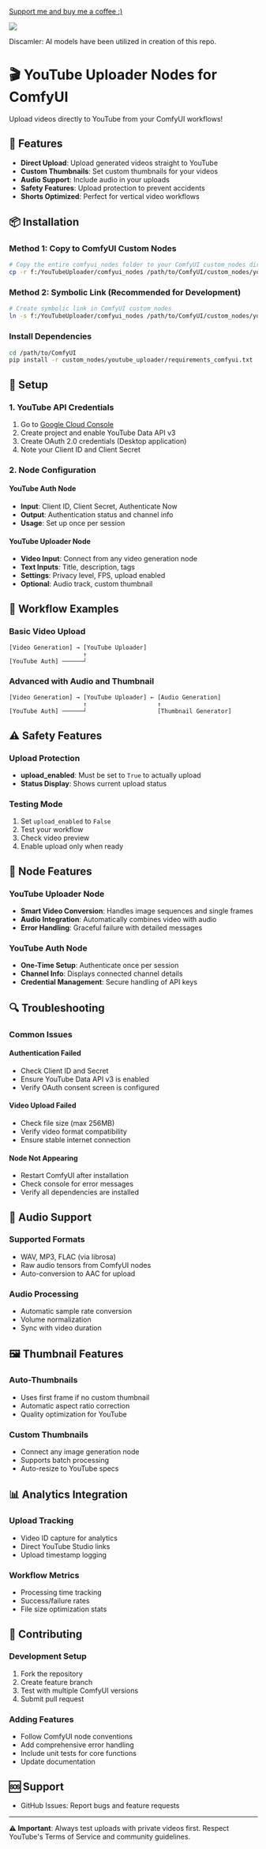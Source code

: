 [Support me and buy me a coffee :)](coff.ee/chao.k)

<a href="https://www.buymeacoffee.com/chao.k"><img src="https://img.buymeacoffee.com/button-api/?text=Buy me a coffee&emoji=&slug=chao.k&button_colour=FFDD00&font_colour=000000&font_family=Lato&outline_colour=000000&coffee_colour=ffffff" /></a>

Discamler: AI models have been utilized in creation of this repo.

# 🎬 YouTube Uploader Nodes for ComfyUI

Upload videos directly to YouTube from your ComfyUI workflows!

## 🚀 Features

- **Direct Upload**: Upload generated videos straight to YouTube
- **Custom Thumbnails**: Set custom thumbnails for your videos
- **Audio Support**: Include audio in your uploads
- **Safety Features**: Upload protection to prevent accidents
- **Shorts Optimized**: Perfect for vertical video workflows

## 📦 Installation

### Method 1: Copy to ComfyUI Custom Nodes

```bash
# Copy the entire comfyui_nodes folder to your ComfyUI custom_nodes directory
cp -r f:/YouTubeUploader/comfyui_nodes /path/to/ComfyUI/custom_nodes/youtube_uploader
```

### Method 2: Symbolic Link (Recommended for Development)

```bash
# Create symbolic link in ComfyUI custom_nodes
ln -s f:/YouTubeUploader/comfyui_nodes /path/to/ComfyUI/custom_nodes/youtube_uploader
```

### Install Dependencies

```bash
cd /path/to/ComfyUI
pip install -r custom_nodes/youtube_uploader/requirements_comfyui.txt
```

## 🔧 Setup

### 1. YouTube API Credentials

1. Go to [Google Cloud Console](https://console.cloud.google.com/)
2. Create project and enable YouTube Data API v3
3. Create OAuth 2.0 credentials (Desktop application)
4. Note your Client ID and Client Secret

### 2. Node Configuration

#### YouTube Auth Node
- **Input**: Client ID, Client Secret, Authenticate Now
- **Output**: Authentication status and channel info
- **Usage**: Set up once per session

#### YouTube Uploader Node
- **Video Input**: Connect from any video generation node
- **Text Inputs**: Title, description, tags
- **Settings**: Privacy level, FPS, upload enabled
- **Optional**: Audio track, custom thumbnail

## 🎯 Workflow Examples

### Basic Video Upload
```
[Video Generation] → [YouTube Uploader] 
                     ↑
[YouTube Auth] ──────┘
```

### Advanced with Audio and Thumbnail
```
[Video Generation] → [YouTube Uploader] ← [Audio Generation]
                     ↑                    ↑
[YouTube Auth] ──────┘                    [Thumbnail Generator]
```

## ⚠️ Safety Features

### Upload Protection
- **upload_enabled**: Must be set to `True` to actually upload
- **Status Display**: Shows current upload status

### Testing Mode
1. Set `upload_enabled` to `False`
2. Test your workflow
3. Check video preview
4. Enable upload only when ready

## 🎨 Node Features

### YouTube Uploader Node
- **Smart Video Conversion**: Handles image sequences and single frames
- **Audio Integration**: Automatically combines video with audio
- **Error Handling**: Graceful failure with detailed messages

### YouTube Auth Node
- **One-Time Setup**: Authenticate once per session
- **Channel Info**: Displays connected channel details
- **Credential Management**: Secure handling of API keys

## 🔍 Troubleshooting

### Common Issues

#### Authentication Failed
- Check Client ID and Secret
- Ensure YouTube Data API v3 is enabled
- Verify OAuth consent screen is configured

#### Video Upload Failed
- Check file size (max 256MB)
- Verify video format compatibility
- Ensure stable internet connection

#### Node Not Appearing
- Restart ComfyUI after installation
- Check console for error messages
- Verify all dependencies are installed


## 🎵 Audio Support

### Supported Formats
- WAV, MP3, FLAC (via librosa)
- Raw audio tensors from ComfyUI nodes
- Auto-conversion to AAC for upload

### Audio Processing
- Automatic sample rate conversion
- Volume normalization
- Sync with video duration

## 🖼️ Thumbnail Features

### Auto-Thumbnails
- Uses first frame if no custom thumbnail
- Automatic aspect ratio correction
- Quality optimization for YouTube

### Custom Thumbnails
- Connect any image generation node
- Supports batch processing
- Auto-resize to YouTube specs

## 📊 Analytics Integration

### Upload Tracking
- Video ID capture for analytics
- Direct YouTube Studio links
- Upload timestamp logging

### Workflow Metrics
- Processing time tracking
- Success/failure rates
- File size optimization stats

## 🤝 Contributing

### Development Setup
1. Fork the repository
2. Create feature branch
3. Test with multiple ComfyUI versions
4. Submit pull request

### Adding Features
- Follow ComfyUI node conventions
- Add comprehensive error handling
- Include unit tests for core functions
- Update documentation

## 🆘 Support

- GitHub Issues: Report bugs and feature requests

---

**⚠️ Important**: Always test uploads with private videos first. Respect YouTube's Terms of Service and community guidelines.
